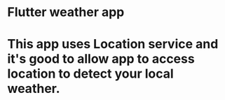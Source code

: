 #   Flutter weather app
#   This app uses Location service and it's good to allow app to access location to detect your local weather.
